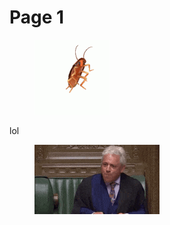# Page 1

<figure><img src=".gitbook/assets/dancing_cockroach.gif" alt=""><figcaption></figcaption></figure>
lol
<figure><img src=".gitbook/assets/200w.gif" alt=""><figcaption></figcaption></figure>
